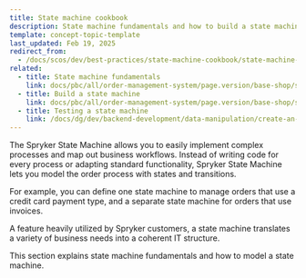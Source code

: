 ```yaml
---
title: State machine cookbook
description: State machine fundamentals and how to build a state machine that works for your Spryker project.
template: concept-topic-template
last_updated: Feb 19, 2025
redirect_from:
  - /docs/scos/dev/best-practices/state-machine-cookbook/state-machine-cookbook.html
related:
  - title: State machine fundamentals
    link: docs/pbc/all/order-management-system/page.version/base-shop/state-machine-cookbook/state-machine-cookbook-state-machine-fundamentals.html
  - title: Build a state machine
    link: docs/pbc/all/order-management-system/page.version/base-shop/state-machine-cookbook/state-machine-cookbook-build-a-state-machine.html
  - title: Testing a state machine
    link: /docs/dg/dev/backend-development/data-manipulation/create-an-order-management-system-spryker-commerce-os.html#4.-testing-a-state-machine
---
```


The Spryker State Machine allows you to easily implement complex processes and map out business workflows. Instead of writing code for every process or adapting standard functionality, Spryker State Machine lets you model the order process with states and transitions.

For example, you can define one state machine to manage orders that use a credit card payment type, and a separate state machine for orders that use invoices.

A feature heavily utilized by Spryker customers, a state machine translates a variety of business needs into a coherent IT structure.

This section explains state machine fundamentals and how to model a state machine.
